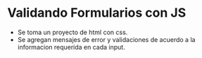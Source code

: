 # Validando Formularios con JS

* Se toma un proyecto de html con css. 
* Se agregan mensajes de error y validaciones de acuerdo a la informacion requerida en cada input.  
 
